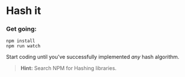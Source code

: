 # Hash it


### Get going:

```
npm install
npm run watch
```

Start coding until you've successfully implemented *any* hash algorithm.

> **Hint:** Search NPM for Hashing libraries.
